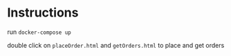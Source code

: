 # Instructions

run `docker-compose up`

double click on `placeOrder.html` and `getOrders.html` to place and get orders


